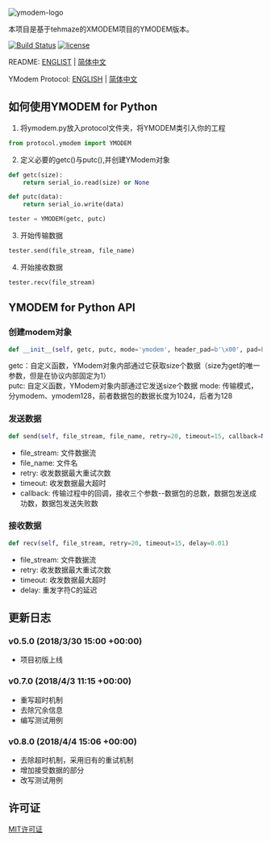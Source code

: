![ymodem-logo](https://raw.githubusercontent.com/alexwoo1900/ymodem/master/docs/assets/ymodem-logo.png)

本项目是基于tehmaze的XMODEM项目的YMODEM版本。

[![Build Status](https://www.travis-ci.org/alexwoo1900/ymodem.svg?branch=master)](https://www.travis-ci.org/alexwoo1900/ymodem)
[![license](https://img.shields.io/github/license/mashape/apistatus.svg)](https://opensource.org/licenses/MIT)

README: [ENGLIST](https://github.com/alexwoo1900/ymodem/blob/master/README.md) | [简体中文](https://github.com/alexwoo1900/ymodem/blob/master/README_CN.md)

YModem Protocol: [ENGLISH](https://github.com/alexwoo1900/ymodem/blob/master/YMODEM.md) | [简体中文](https://github.com/alexwoo1900/ymodem/blob/master/YMODEM_CN.md)

## 如何使用YMODEM for Python
1. 将ymodem.py放入protocol文件夹，将YMODEM类引入你的工程
```python
from protocol.ymodem import YMODEM
```

2. 定义必要的getc()与putc(),并创建YModem对象
```python
def getc(size):
    return serial_io.read(size) or None

def putc(data):
    return serial_io.write(data)

tester = YMODEM(getc, putc)
```

3. 开始传输数据
```python
tester.send(file_stream, file_name)
```

4. 开始接收数据
```python
tester.recv(file_stream)
```

## YMODEM for Python API

### 创建modem对象
```python
def __init__(self, getc, putc, mode='ymodem', header_pad=b'\x00', pad=b'\x1a')
```
getc：自定义函数，YModem对象内部通过它获取size个数据（size为get的唯一参数，但是在协议内部固定为1） \
putc: 自定义函数，YModem对象内部通过它发送size个数据
mode: 传输模式，分ymodem、ymodem128，前者数据包的数据长度为1024，后者为128

### 发送数据
```python
def send(self, file_stream, file_name, retry=20, timeout=15, callback=None)
```
- file_stream: 文件数据流
- file_name: 文件名
- retry: 收发数据最大重试次数
- timeout: 收发数据最大超时
- callback: 传输过程中的回调，接收三个参数--数据包的总数，数据包发送成功数，数据包发送失败数

### 接收数据
```python
def recv(self, file_stream, retry=20, timeout=15, delay=0.01)
```
- file_stream: 文件数据流
- retry: 收发数据最大重试次数
- timeout: 收发数据最大超时
- delay: 重发字符C的延迟

## 更新日志
### v0.5.0 (2018/3/30 15:00 +00:00)
- 项目初版上线

### v0.7.0 (2018/4/3 11:15 +00:00)
- 重写超时机制
- 去除冗余信息
- 编写测试用例

### v0.8.0 (2018/4/4 15:06 +00:00)
- 去除超时机制，采用旧有的重试机制
- 增加接受数据的部分
- 改写测试用例

## 许可证
[MIT许可证](https://opensource.org/licenses/MIT)